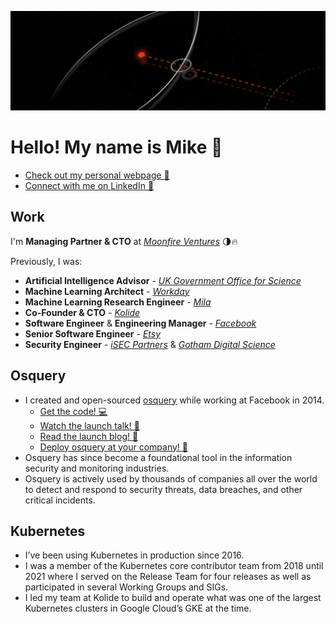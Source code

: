 ![](./header.png)

# Hello! My name is Mike 👋

- [Check out my personal webpage 🧙](https://www.arpaia.io)
- [Connect with me on LinkedIn 👔](https://www.linkedin.com/in/marpaia/)

## Work

I'm **Managing Partner & CTO** at [*Moonfire Ventures*](https://www.moonfire.com) 🌗🔥

Previously, I was:

- **Artificial Intelligence Advisor** - [*UK Government Office for Science*](https://www.gov.uk/government/organisations/government-office-for-science)
- **Machine Learning Architect** - [*Workday*](https://www.workday.com/en-us/products/suite.html)
- **Machine Learning Research Engineer** - [*Mila*](https://mila.quebec/en/)
- **Co-Founder & CTO** - [*Kolide*](https://kolide.com)
- **Software Engineer** & **Engineering Manager** - [*Facebook*](https://engineering.fb.com/)
- **Senior Software Engineer** - [*Etsy*](https://codeascraft.com/about/)
- **Security Engineer** - [*iSEC Partners*](https://web.archive.org/web/20120225065226/http://isecpartners.com/) & [*Gotham Digital Science*](https://www.gdssecurity.com/)

## Osquery

- I created and open-sourced [osquery](https://github.com/osquery/osquery) while working at Facebook in 2014.
  - [Get the code! 💻](https://github.com/osquery/osquery)
  - [Watch the launch talk! 🎥](https://www.youtube.com/watch?v=bcfg4VLyIHw)
  - [Read the launch blog! 📖](https://engineering.fb.com/security/introducing-osquery/)
  - [Deploy osquery at your company! 🎉](https://osquery.readthedocs.io/en/stable/deployment/configuration/)
- Osquery has since become a foundational tool in the information security and monitoring industries.
- Osquery is actively used by thousands of companies all over the world to detect and respond to security threats, data breaches, and other critical incidents.

## Kubernetes

- I’ve been using Kubernetes in production since 2016.
- I was a member of the Kubernetes core contributor team from 2018 until 2021 where I served on the Release Team for four releases as well as participated in several Working Groups and SIGs.
- I led my team at Kolide to build and operate what was one of the largest Kubernetes clusters in Google Cloud’s GKE at the time.
